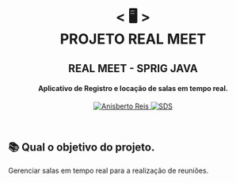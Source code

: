 <h1 align="center">
    < 🖥️ > <br>
PROJETO REAL MEET
</h1>
    <h2 align="center">
    REAL MEET - SPRIG JAVA
    </h2>
<h4 align="center">
Aplicativo de Registro e locação de salas em tempo real.
</h4>
<p align="center">
  <a href="https://github.com/anisberto">
    <img alt="Anisberto Reis" src="https://img.shields.io/badge/Anisberto Reis-DEV-blue">
  </a>
    <a href="https://anisberto.com.br /">
    <img alt="SDS" src="https://img.shields.io/badge/Site-Anisberto">
  </a>
</p>
<br>

## 📚 Qual o objetivo do projeto.
Gerenciar salas em tempo real para a realização de reuniões.

